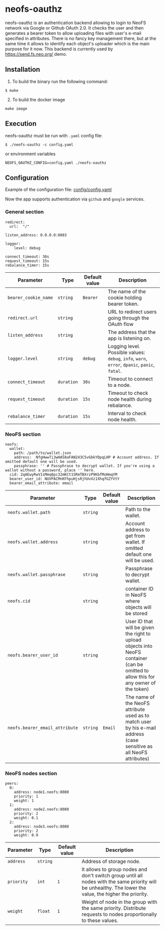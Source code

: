 # neofs-oauthz
neofs-oauthz is an authentication backend allowing to login to NeoFS network
via Google or Github OAuth 2.0. It checks the user and then generates a bearer
token to allow uploading files with user's e-mail specified in
attributes. There is no fancy key management there, but at the same time it
allows to identify each object's uploader which is the main purpose for it
now. This backend is currently used by https://send.fs.neo.org/ demo.

## Installation
1. To build the binary run the following command:
```
$ make
```
2. To build the docker image
```
make image
```

## Execution
neofs-oauthz must be run with `.yaml` config file:
```
$ ./neofs-oauthz -c config.yaml
```
or environment variables
```
NEOFS_OAUTHZ_CONFIG=config.yaml ./neofs-oauthz
```

## Configuration
Example of the configuration file: [config/config.yaml](/config/config.yaml)

Now the app supports authentication via `github` and `google` services.

### General section
```
redirect:
  url:  "/"

listen_address: 0.0.0.0:8083

logger:
    level: debug

connect_timeout: 30s
request_timeout: 15s
rebalance_timer: 15s
```
| Parameter         | Type       | Default value | Description                                                                                        |
|-------------------|------------|---------------|----------------------------------------------------------------------------------------------------|
| `bearer_cookie_name`| `string` | `Bearer`      | The name of the cookie holding bearer token.                                                       |
| `redirect.url`    | `string`   |               | URL to redirect users going through the OAuth flow                                                 |
| `listen_address`  | `string`   |               | The address that the app is listening on.                                                          |
| `logger.level`    | `string`   | `debug`       | Logging level.<br/>Possible values:  `debug`, `info`, `warn`, `error`, `dpanic`, `panic`, `fatal`. |
| `connect_timeout` | `duration` | `30s`         | Timeout to connect to a node.                                                                      |
| `request_timeout` | `duration` | `15s`         | Timeout to check node health during rebalance.                                                     |
| `rebalance_timer` | `duration` | `15s`         | Interval to check node health.                                                                     |

### NeoFS section
```
neofs:
  wallet:
    path: /path/to/wallet.json
    address:  NfgHwwTi3wHAS8aFAN243C5vGbkYDpqLHP # Account address. If omitted default one will be used.
    passphrase: '' # Passphrase to decrypt wallet. If you're using a wallet without a password, place '' here.
  cid: 2qAEwyRwV1sMmq8pc32mKCt1SRmTBXrzP9KbfMoHmqYM
  bearer_user_id: NUVPACMnKFhpuHjsRjhUvXz1XhqfGZYVtY
  bearer_email_attribute: email
```
| Parameter                 | Type     | Default value | Description                                                              |
|---------------------------|----------|---------------|--------------------------------------------------------------------------|
| `neofs.wallet.path`       | `string` |               | Path to the wallet.                                                      |
| `neofs.wallet.address`    | `string` |               | Account address to get from wallet. If omitted default one will be used. |
| `neofs.wallet.passphrase` | `string` |               | Passphrase to decrypt wallet.                                            |
| `neofs.cid`               | `string` |               | container ID in NeoFS where objects will be stored                       |
| `neofs.bearer_user_id`    | `string` |               | User ID that will be given the right to upload objects into NeoFS container (can be omitted to allow this for any owner of the token) |
| `neofs.bearer_email_attribute`| `string`| `Email`    | The name of the NeoFS attribute used as to match user by his e-mail address (case sensitive as all NeoFS attributes) |

### NeoFS nodes section
```
peers:
  0:
    address: node1.neofs:8080
    priority: 1
    weight: 1
  1:
    address: node2.neofs:8080
    priority: 2
    weight: 0.1
  2:
    address: node3.neofs:8080
    priority: 2
    weight: 0.9
```
| Parameter  | Type     | Default value | Description                                                                                                                                             |
|------------|----------|---------------|---------------------------------------------------------------------------------------------------------------------------------------------------------|
| `address`  | `string` |               | Address of storage node.                                                                                                                                |
| `priority` | `int`    | `1`           | It allows to group nodes and don't switch group until all nodes with the same priority will be unhealthy. The lower the value, the higher the priority. |
| `weight`   | `float`  | `1`           | Weight of node in the group with the same priority. Distribute requests to nodes proportionally to these values.                                        |
